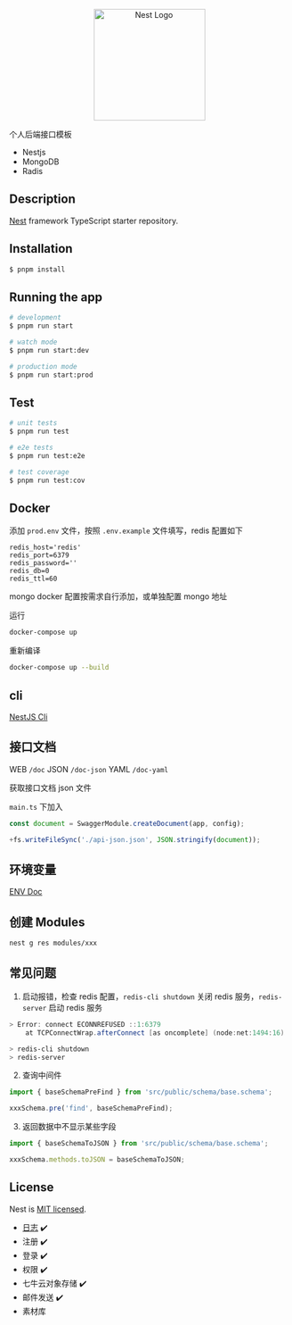 <p align="center">
  <a href="http://nestjs.com/" target="blank"><img src="https://nestjs.com/img/logo-small.svg" width="200" alt="Nest Logo" /></a>
</p>

个人后端接口模板

- Nestjs
- MongoDB
- Radis

## Description

[Nest](https://github.com/nestjs/nest) framework TypeScript starter repository.

## Installation

```bash
$ pnpm install
```

## Running the app

```bash
# development
$ pnpm run start

# watch mode
$ pnpm run start:dev

# production mode
$ pnpm run start:prod
```

## Test

```bash
# unit tests
$ pnpm run test

# e2e tests
$ pnpm run test:e2e

# test coverage
$ pnpm run test:cov
```

## Docker

添加 `prod.env` 文件，按照 `.env.example` 文件填写，redis 配置如下

``` env
redis_host='redis'
redis_port=6379
redis_password=''
redis_db=0
redis_ttl=60
```

mongo docker 配置按需求自行添加，或单独配置 mongo 地址

运行

```bash
docker-compose up
```

重新编译

```bash
docker-compose up --build
```

## cli

[NestJS Cli](https://docs.nestjs.com/cli/overview)

## 接口文档

WEB `/doc`
JSON `/doc-json`
YAML `/doc-yaml`

获取接口文档 json 文件

`main.ts` 下加入

```ts
const document = SwaggerModule.createDocument(app, config);

+fs.writeFileSync('./api-json.json', JSON.stringify(document));
```

## 环境变量

[ENV Doc](./docs//env.md)

## 创建 Modules

```bash
nest g res modules/xxx
```

## 常见问题

1. 启动报错，检查 redis 配置，`redis-cli shutdown` 关闭 redis 服务，`redis-server` 启动 redis 服务

```powershell
> Error: connect ECONNREFUSED ::1:6379
    at TCPConnectWrap.afterConnect [as oncomplete] (node:net:1494:16)
```

```powershell
> redis-cli shutdown
> redis-server
```

2. 查询中间件

```ts
import { baseSchemaPreFind } from 'src/public/schema/base.schema';

xxxSchema.pre('find', baseSchemaPreFind);
```

3. 返回数据中不显示某些字段

```ts
import { baseSchemaToJSON } from 'src/public/schema/base.schema';

xxxSchema.methods.toJSON = baseSchemaToJSON;
```

## License

Nest is [MIT licensed](LICENSE).

- [日志](/docs/log.md) ✔️
- 注册 ✔️
- 登录 ✔️
- 权限 ✔️
- 七牛云对象存储 ✔️
- 邮件发送 ✔️
- 素材库

```

```
